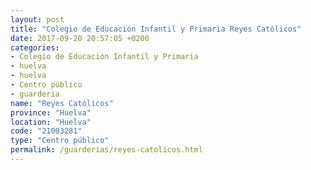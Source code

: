 ```yaml
---
layout: post
title: "Colegio de Educación Infantil y Primaria Reyes Católicos"
date: 2017-09-20 20:57:05 +0200
categories:
- Colegio de Educación Infantil y Primaria
- huelva
- huelva
- Centro público
- guarderia
name: "Reyes Católicos"
province: "Huelva"
location: "Huelva"
code: "21003281"
type: "Centro público"
permalink: /guarderias/reyes-catolicos.html
---
```

